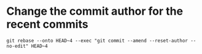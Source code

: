 # Change the commit author for the recent commits

```shell
git rebase --onto HEAD~4 --exec "git commit --amend --reset-author --no-edit" HEAD~4
```
